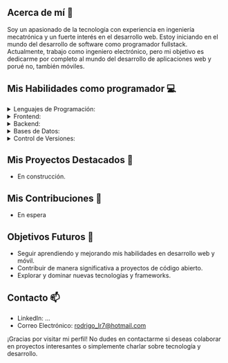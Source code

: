## Acerca de mí 🚀
Soy un apasionado de la tecnología con experiencia en ingeniería mecatrónica y un fuerte interés en el desarrollo web. Estoy iniciando en el mundo del desarrollo de software como programador fullstack. Actualmente, trabajo como ingeniero electrónico, pero mi objetivo es dedicarme por completo al mundo del desarrollo de aplicaciones web y porué no, también móviles.

## Mis Habilidades como programador  💻 

<details>
  <summary>Lenguajes de Programación:</summary>
  
  - 💻 JavaScript
</details>

<details>
  <summary>Frontend:</summary>
  
  - 🌐 HTML 
  - 🎨 CSS
  - 🅱️ Bootstrap 5
  - ⚛️ React.js
  - 🔄 Redux.js
</details>

<details>
  <summary>Backend:</summary>

  - 🖥️ Node.js
  - 🚀 Express
  - 🐍 Django
  - 🍃 Spring Boot
  - 🔐 JWT
  - ☁️ AWS
</details>

<details>
  <summary>Bases de Datos:</summary>

  - 🗃️ MySQL
  - 📊 MongoDB
</details>

<details>
  <summary>Control de Versiones:</summary>

  - 📝 Git
  - 💻 GitHub
</details>

## Mis Proyectos Destacados 🌟
- En construcción.

## Mis Contribuciones 🔧
- En espera

## Objetivos Futuros 🎯
- Seguir aprendiendo y mejorando mis habilidades en desarrollo web y móvil.
- Contribuir de manera significativa a proyectos de código abierto.
- Explorar y dominar nuevas tecnologías y frameworks.

## Contacto 📫
- LinkedIn: ...
- Correo Electrónico: rodrigo_lr7@hotmail.com

¡Gracias por visitar mi perfil! No dudes en contactarme si deseas colaborar en proyectos interesantes o simplemente charlar sobre tecnología y desarrollo.
